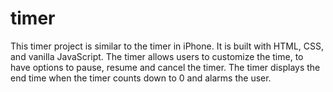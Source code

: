 # timer

This timer project is similar to the timer in iPhone. It is built with HTML, CSS, and vanilla JavaScript. The timer allows users to customize the time, to have options to pause, resume and cancel the timer. The timer displays the end time when the timer counts down to 0 and alarms the user.
